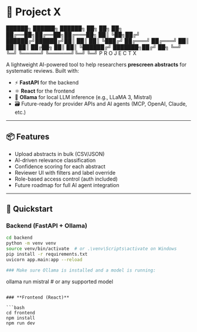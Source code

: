 # 🧠 Project X

██████╗ ██████╗  ██████╗      ██╗     ██╗  ██╗
██╔══██╗██╔══██╗██╔═══██╗     ██║     ╚██╗██╔╝
██████╔╝██████╔╝██║   ██║     ██║      ╚███╔╝ 
██╔═══╝ ██╔═══╝ ██║   ██║     ██║      ██╔██╗ 
██║     ██║     ╚██████╔╝     ███████╗██╔╝ ██╗
╚═╝     ╚═╝      ╚═════╝      ╚══════╝╚═╝  ╚═╝
              P R O J E C T   X


A lightweight AI-powered tool to help researchers **prescreen abstracts** for systematic reviews. Built with:

- ⚡ **FastAPI** for the backend
- ⚛️ **React** for the frontend
- 🧠 **Ollama** for local LLM inference (e.g., LLaMA 3, Mistral)
- 🗃️ Future-ready for provider APIs and AI agents (MCP, OpenAI, Claude, etc.)

---

## 📦 Features

- Upload abstracts in bulk (CSV/JSON)
- AI-driven relevance classification
- Confidence scoring for each abstract
- Reviewer UI with filters and label override
- Role-based access control (auth included)
- Future roadmap for full AI agent integration

---

## 🚀 Quickstart

### Backend (FastAPI + Ollama)

```bash
cd backend
python -m venv venv
source venv/bin/activate  # or .\venv\Scripts\activate on Windows
pip install -r requirements.txt
uvicorn app.main:app --reload

### Make sure Ollama is installed and a model is running:

```
ollama run mistral  # or any supported model
```

### **Frontend (React)**

```bash
cd frontend
npm install
npm run dev
```
